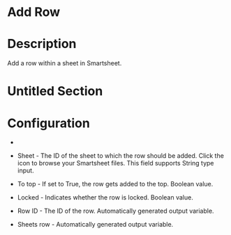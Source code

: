 ﻿# Add Row

# Description

Add a row within a sheet in Smartsheet.

# Untitled Section

# Configuration

* 
* Sheet - The ID of the sheet to which the row should be added. Click the icon to browse your Smartsheet files. This field supports String type input.







* To top - If set to True, the row gets added to the top. Boolean value.
* Locked - Indicates whether the row is locked. Boolean value.



* Row ID - The ID of the row. Automatically generated output variable.
* Sheets row - Automatically generated output variable.
